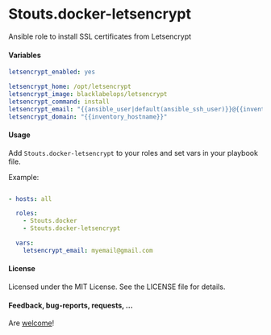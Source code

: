 Stouts.docker-letsencrypt
=========================

Ansible role to install SSL certificates from Letsencrypt

#### Variables

```yaml
letsencrypt_enabled: yes

letsencrypt_home: /opt/letsencrypt
letsencrypt_image: blacklabelops/letsencrypt
letsencrypt_command: install
letsencrypt_email: "{{ansible_user|default(ansible_ssh_user)}}@{{inventory_hostname}}"
letsencrypt_domain: "{{inventory_hostname}}"
```

#### Usage

Add `Stouts.docker-letsencrypt` to your roles and set vars in your playbook file.

Example:

```yaml

- hosts: all

  roles:
    - Stouts.docker
    - Stouts.docker-letsencrypt

  vars:
    letsencrypt_email: myemail@gmail.com
```

#### License

Licensed under the MIT License. See the LICENSE file for details.

#### Feedback, bug-reports, requests, ...

Are [welcome](https://github.com/Stouts/Stouts.docker-letsencrypt/issues)!
